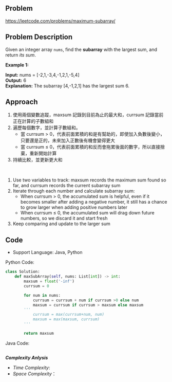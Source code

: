 ## Problem

https://leetcode.com/problems/maximum-subarray/

## Problem Description

Given an integer array `nums`, find the **subarray**
 with the largest sum, and return *its sum*.

**Example 1:**

**Input:** nums = [-2,1,-3,4,-1,2,1,-5,4]  <br>
**Output:** 6  <br>
**Explanation:** The subarray [4,-1,2,1] has the largest sum 6.



## Approach
1. 使用兩個變數追蹤，maxsum 記錄到目前為止的最大和，currsum 記錄當前正在計算的子數組和
2. 遍歷每個數字，並計算子數組和。
   - 當 currsum > 0，代表前面累積的和是有幫助的，即使加入負數後變小，只要還是正的，未來加入正數後有機會變得更大
   - 當 currsum ≤ 0，代表前面累積的和反而會拖累後面的數字，所以直接捨棄，重新開始計算
3. 持續比較，並更新更大和

<br>

1. Use two variables to track: maxsum records the maximum sum found so far, and currsum records the current subarray sum
2. Iterate through each number and calculate subarray sum:
   - When currsum > 0, the accumulated sum is helpful, even if it becomes smaller after adding a negative number, it still has a chance to grow larger when adding positive numbers later
   - When currsum ≤ 0, the accumulated sum will drag down future numbers, so we discard it and start fresh
3. Keep comparing and update to the larger sum

## Code

- Support Language: Java, Python

Python Code:

```py
class Solution:
    def maxSubArray(self, nums: List[int]) -> int:
        maxsum = float('-inf')
        currsum = 0

        for num in nums:
            currsum = currsum + num if currsum >0 else num
            maxsum = currsum if currsum > maxsum else maxsum
        '''
            currsum = max(currsum+num, num)
            maxsum = max(maxsum, currsum)
        '''

        return maxsum

```

Java Code:

```

```

**_Complexity Anlysis_**

- _Time Complexity_: 
- _Space Complexity_：
